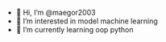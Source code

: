 - 👋 Hi, I’m @maegor2003
- 👀 I’m interested in model machine learning
- 🌱 I’m currently learning oop python
<!---
maegor2003/maegor2003 is a ✨ special ✨ repository because its `README.md` (this file) appears on your GitHub profile.
You can click the Preview link to take a look at your changes.
--->
